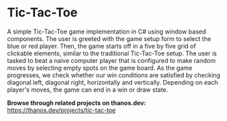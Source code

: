 # Tic-Tac-Toe  
A simple Tic-Tac-Toe game implementation in C# using window based components. The user is greeted with the game setup form to select the blue or red player. Then, the game starts off in a five by five grid of clickable elements, similar to the traditional Tic-Tac-Toe setup. The user is tasked to beat a naive computer player that is configured to make random moves by selecting empty spots on the game board. As the game progresses, we check whether our win conditions are satisfied by checking diagonal left, diagonal right, horizontally and vertically. Depending on each player's moves, the game can end in a win or draw state.

**Browse through related projects on thanos.dev:**  
https://thanos.dev/projects/tic-tac-toe
